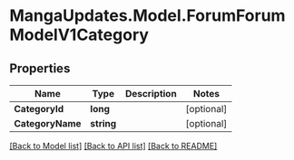 # MangaUpdates.Model.ForumForumModelV1Category

## Properties

Name | Type | Description | Notes
------------ | ------------- | ------------- | -------------
**CategoryId** | **long** |  | [optional] 
**CategoryName** | **string** |  | [optional] 

[[Back to Model list]](../README.md#documentation-for-models) [[Back to API list]](../README.md#documentation-for-api-endpoints) [[Back to README]](../README.md)

